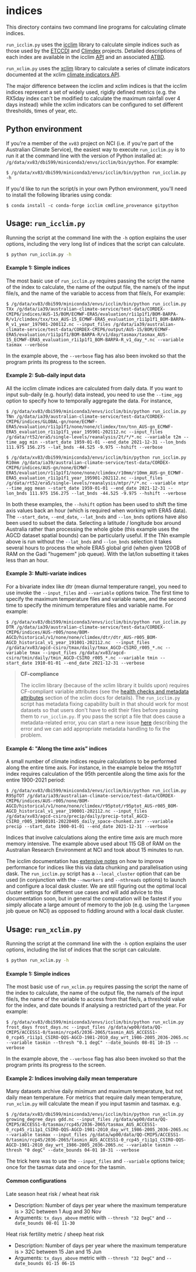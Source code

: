 # indices

This directory contains two command line programs for calculating climate indices.

`run_icclim.py` uses the [icclim](https://icclim.readthedocs.io/en/stable/) library
to calculate simple indices such as those used by the
[ETCCDI](http://etccdi.pacificclimate.org/list_27_indices.shtml) and
[Climdex](https://www.climdex.org/) projects.
Detailed descriptions of each index are available in the
icclim [API](https://icclim.readthedocs.io/en/stable/references/ecad_functions_api.html#module-icclim._generated_api)
and an associated [ATBD](https://www.ecad.eu/documents/atbd.pdf).

`run_xclim.py` uses the [xclim](https://xclim.readthedocs.io/en/stable/) library
to calculate a series of climate indicators documented at the xclim
[climate indicators API](https://xclim.readthedocs.io/en/stable/indicators.html).

The major difference between the icclim and xclim indices is that the icclim indices
represent a set of widely used, rigidly defined metrics
(e.g. the RX5day index can't be modified to calculate the maximum rainfall over 4 days instead)
while the xclim indicators can be configured to set different thresholds, times of year, etc.

## Python environment

If you're a member of the `xv83` project on NCI
(i.e. if you're part of the Australian Climate Service),
the easiest way to execute `run_icclim.py` is to run it at the command line
with the version of Python installed at: `/g/data/xv83/dbi599/miniconda3/envs/icclim/bin/python`.
For example:
```
$ /g/data/xv83/dbi599/miniconda3/envs/icclim/bin/python run_icclim.py -h
```

If you'd like to run the script/s in your own Python environment,
you'll need to install the following libraries using conda:
```
$ conda install -c conda-forge icclim cmdline_provenance gitpython
```

## Usage: `run_icclim.py`

Running the script at the command line with the `-h` option explains the user options,
including the very long list of indices that the script can calculate.

```bash
$ python run_icclim.py -h
```

#### Example 1: Simple indices

The most basic use of `run_icclim.py` requires passing the script 
the name of the index to calculate,
the name of the output file,
the name/s of the input file/s, and
the name of the variable to access from that file/s,
For example:

```
$ /g/data/xv83/dbi599/miniconda3/envs/icclim/bin/python run_icclim.py TXx /g/data/ia39/australian-climate-service/test-data/CORDEX-CMIP6/indices/AUS-15/BOM/ECMWF-ERA5/evaluation/r1i1p1f1/BOM-BARPA-R/v1/climdex/txx/txx_AUS-15_ECMWF-ERA5_evaluation_r1i1p1f1_BOM-BARPA-R_v1_year_197901-200112.nc --input_files /g/data/ia39/australian-climate-service/test-data/CORDEX-CMIP6/output/AUS-15/BOM/ECMWF-ERA5/evaluation/r1i1p1f1/BOM-BARPA-R/v1/day/tasmax/tasmax_AUS-15_ECMWF-ERA5_evaluation_r1i1p1f1_BOM-BARPA-R_v1_day_*.nc --variable tasmax --verbose
```

In the example above,
the `--verbose` flag has also been invoked so that the program prints its progress to the screen.

#### Example 2: Sub-daily input data

All the icclim climate indices are calculated from daily data.
If you want to input sub-daily (e.g. hourly) data instead,
you need to use the `--time_agg` option to specify how to temporally aggregate the data.
For instance,

```
$ /g/data/xv83/dbi599/miniconda3/envs/icclim/bin/python run_icclim.py TNn /g/data/ia39/australian-climate-service/test-data/CORDEX-CMIP6/indices/GLOBAL-gn/none/ECMWF-ERA5/evaluation/r1i1p1f1/none/none/climdex/tnn/tnn_AUS-gn_ECMWF-ERA5_evaluation_r1i1p1f1_year_195901-202112.nc --input_files /g/data/rt52/era5/single-levels/reanalysis/2t/*/*.nc --variable t2m --time_agg min --start_date 1959-01-01 --end_date 2021-12-31 --lon_bnds 111.975 156.275 --lat_bnds -44.525 -9.975 --hshift --verbose
```

```
$ /g/data/xv83/dbi599/miniconda3/envs/icclim/bin/python run_icclim.py R10mm /g/data/ia39/australian-climate-service/test-data/CORDEX-CMIP6/indices/AUS-gn/none/ECMWF-ERA5/evaluation/r1i1p1f1/none/none/climdex/r10mm/r10mm_AUS-gn_ECMWF-ERA5_evaluation_r1i1p1f1_year_195901-202112.nc --input_files /g/data/rt52/era5/single-levels/reanalysis/mtpr/*/*.nc --variable mtpr --time_agg mean --start_date 1959-01-01 --end_date 2021-12-31 --lon_bnds 111.975 156.275 --lat_bnds -44.525 -9.975 --hshift --verbose
```

In both these examples, the `--hshift` option has been used to shift the time axis values back an hour
(which is required when working with ERA5 data).
The `--start_date`, `--end_date`, `--lat_bnds` and `--lon_bnds` options have also been used to subset the data.
Selecting a latitude / longitude box around Australia rather than processing the whole globe
(this example uses the AGCD dataset spatial bounds) can be particularly useful.
If the TNn example above is run without the `--lat_bnds` and `--lon_bnds` selection
it takes several hours to process the whole ERA5 global grid
(when given 120GB of RAM on the Gadi "hugemem" job queue).
With the lat/lon subsetting it takes less than an hour.

#### Example 3: Multi-variate indices

For a bivariate index like dtr (mean diurnal temperature range),
you need to use invoke the `--input_files` and `--variable` options twice.
The first time to specify the maximum temperature files and variable name,
and the second time to specify the minimum temperature files and variable name.
For example:

```
$ /g/data/xv83/dbi599/miniconda3/envs/icclim/bin/python run_icclim.py DTR /g/data/ia39/australian-climate-service/test-data/CORDEX-CMIP6/indices/AUS-r005/none/BOM-AGCD/historical/v1/none/none/climdex/dtr/dtr_AUS-r005_BOM-AGCD_historical_v1_year_191001-202112.nc  --input_files /g/data/xv83/agcd-csiro/tmax/daily/tmax_AGCD-CSIRO_r005_*.nc --variable tmax --input_files /g/data/xv83/agcd-csiro/tmin/daily/tmin_AGCD-CSIRO_r005_*.nc --variable tmin --start_date 1910-01-01 --end_date 2021-12-31 --verbose
```

> **CF-compliance**
>
> The icclim library (because of the xclim library it builds upon) requires CF-compliant variable attributes
> (see the [health checks and metadata attributes](https://xclim.readthedocs.io/en/stable/notebooks/usage.html#Health-checks-and-metadata-attributes)
> section of the xclim docs for details).
> The `run_icclim.py` script has metadata fixing capability built in that should work for most datasets
> so that users don't have to edit their files before passing them to `run_icclim.py`.
> If you pass the script a file that does cause a metadata-related error,
> you can start a new issue [here](https://github.com/AusClimateService/indices/issues)
> describing the error and we can add appropriate metadata handling to fix the problem.


#### Example 4: "Along the time axis" indices

A small number of climate indices require calculations to be performed along the entire time axis.
For instance, in the example below the `R95pTOT` index requires calculation of the 95th percentile
along the time axis for the entire 1900-2021 period:

```
$ /g/data/xv83/dbi599/miniconda3/envs/icclim/bin/python run_icclim.py R95pTOT /g/data/ia39/australian-climate-service/test-data/CORDEX-CMIP6/indices/AUS-r005/none/BOM-AGCD/historical/v1/none/none/climdex/r95ptot/r95ptot_AUS-r005_BOM-AGCD_historical_v1_year_190001-202112.nc --input_files /g/data/xv83/agcd-csiro/precip/daily/precip-total_AGCD-CSIRO_r005_19000101-20220405_daily_space-chunked.zarr --variable precip --start_date 1900-01-01 --end_date 2021-12-31 --verbose
```

Indices that involve calculations along the entire time axis are much more memory intensive.
The example above used about 115 GB of RAM on the Australian Research Environment at NCI and took about 15 minutes to run.

The icclim documentation has [extensive notes](https://icclim.readthedocs.io/en/stable/how_to/dask.html)
on how to improve performance for indices like this via data chunking and parallelisation using dask. 
The `run_icclim.py` script has a `--local_cluster` option that can be used
(in conjunction with the `--nworkers` and `--nthreads` options)
to launch and configure a local dask cluster.
We are still figuring out the optimal local cluster settings for different use cases
and will add advice to this documentation soon,
but in general the computation will be fastest if you simply allocate a large amount of memory to the job
(e.g. using the `largemem` job queue on NCI)
as opposed to fiddling around with a local dask cluster.


## Usage: `run_xclim.py`

Running the script at the command line with the `-h` option explains the user options,
including the list of indices that the script can calculate.

```bash
$ python run_xclim.py -h
```

#### Example 1: Simple indices

The most basic use of `run_xclim.py` requires passing the script 
the name of the index to calculate,
the name of the output file,
the name/s of the input file/s,
the name of the variable to access from that file/s,
a threshold value for the index, and
date bounds if analysing a restricted part of the year.
For example:

```
$ /g/data/xv83/dbi599/miniconda3/envs/icclim/bin/python run_xclim.py frost_days frost_days.nc --input_files /g/data/wp00/data/QQ-CMIP5/ACCESS1-0/tasmin/rcp45/2036-2065/tasmin_AUS_ACCESS1-0_rcp45_r1i1p1_CSIRO-QQS-AGCD-1981-2010_day_wrt_1986-2005_2036-2065.nc --variable tasmin --thresh "0.1 degC" --date_bounds 08-01 10-15 --verbose
```

In the example above,
the `--verbose` flag has also been invoked so that the program prints its progress to the screen.


#### Example 2: Indices involving daily mean temperature

Many datasets archive daily minimum and maximum temperature, but not daily mean temperature.
For metrics that require daily mean temperature,
`run_xclim.py` will calculate the mean if you input tasmin and tasmax. e.g.

```
$ /g/data/xv83/dbi599/miniconda3/envs/icclim/bin/python run_xclim.py growing_degree_days gdd.nc --input_files /g/data/wp00/data/QQ-CMIP5/ACCESS1-0/tasmax/rcp45/2036-2065/tasmax_AUS_ACCESS1-0_rcp45_r1i1p1_CSIRO-QQS-AGCD-1981-2010_day_wrt_1986-2005_2036-2065.nc --variable tasmax --input_files /g/data/wp00/data/QQ-CMIP5/ACCESS1-0/tasmin/rcp45/2036-2065/tasmin_AUS_ACCESS1-0_rcp45_r1i1p1_CSIRO-QQS-AGCD-1981-2010_day_wrt_1986-2005_2036-2065.nc --variable tasmin --thresh "0 degC" --date_bounds 04-01 10-31 --verbose
```

The trick here was to use the `--input_files` and `--variable` options twice;
once for the tasmax data and once for the tasmin.

#### Common configurations

Late season heat risk / wheat heat risk
- Description: Number of days per year where the maximum temperature is > 32C between 1 Aug and 30 Nov
- Arguments: `tx_days_above` metric with `--thresh "32 DegC"` and `--date_bounds 08-01 11-30`

Heat risk fertility metric / sheep heat risk
- Description: Number of days per year where the maximum temperature is > 32C between 15 Jan and 15 Jun
- Arguments: `tx_days_above` metric with `--thresh "32 DegC"` and `--date_bounds 01-15 06-15`
